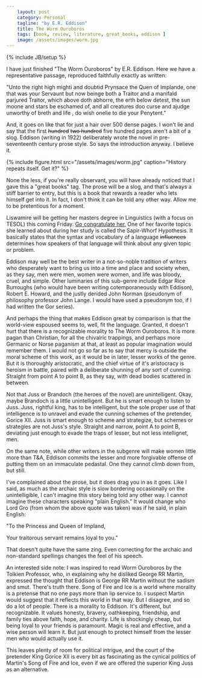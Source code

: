 ```yaml
---
    layout: post
    category: Personal 
    tagline: "by E.R. Eddison"
    title: The Worm Ouroboros
    tags: [book, review, literature, great_books, eddison ]
    image: /assets/images/worm.jpg
---
```

{% include JB/setup %}

I have just finished "The Worm Ouroboros" by E.R. Eddison. Here we have a representative passage, reproduced faithfully exactly as written: 

"Unto the right high mighti and doubtid Prynsace the Quen of Implande, one that was your Servaunt but now beinge both a Traitor and a manifald parjured Traitor, which above doth abhorre, the erth below detest, the sun moone and stars be eschamed of, and all creatures doo curse and ajudge unworthy of breth and life , do wish onelie to die your Penytent."


<!-- more -->


And, it goes on like that for just a hair over 500 dense pages. I won't lie and say that the first <strike>hundred</strike> <strike>two hundred</strike> five hundred pages aren't a bit of a slog. Eddison (writing in 1922) deliberately wrote the novel in pre-seventeenth century prose style. So says the introduction anyway. I believe it. 

{% include figure.html src="/assets/images/worm.jpg" caption="History repeats itself. Get it?"  %}


None the less, if you're really observant, you will have already noticed that I gave this a "great books" tag. The prose will be a slog, and that's always a stiff barrier to entry, but this is a book that rewards a reader who lets himself get into it. In fact, I don't think it can be told any other way. Allow me to be pretentious for a moment.

Liswamire will be getting her masters degree in Linguistics (with a focus on TESOL) this coming Friday. [Go congratulate her.](http://amberrollins.com) One of her favorite topics she learned about during her study is called the Sapir-Whorf Hypothesis. It basically states that the syntax and vocabulary of a language <strike>influences</strike> determines how speakers of that language will think about any given topic or problem. 

Eddison may well be the best writer in a not-so-noble tradition of writers who desperately want to bring us into a time and place and society when, as they say, men were men, women were women, and life was bloody, cruel, and simple. Other luminaries of this sub-genre include Edgar Rice Burroughs (who would have been writing cotemporaneously with Eddison), Robert E. Howard, and the justly derided John Norman (pseudonym of philosophy professor John Lange. I would have used a pseudonym too, if I had written the Gor series). 

And perhaps the thing that makes Eddison great by comparison is that the world-view espoused seems to, well, fit the language. Granted, it doesn't hurt that there is a recognizable morality to The Worm Ouroboros. It is more pagan than Christian, for all the chivalric trappings, and perhaps more Germanic or Norse paganism at that, at least as popular imagination would remember them. I would not go so far as to say that mercy is outside the moral scheme of this work, as it would be in later, lesser works of the genre. But it is thoroughly aristocratic, and the chief virtue of it's aristocracy is heroism in battle, paired with a deliberate shunning of any sort of cunning. Straight from point A to point B, as they say, with dead bodies scattered in between. 

Not that Juss or Brandoch (the heroes of the novel) are unintelligent. Okay, maybe Brandoch is a little unintelligent. But he is smart enough to listen to Juss. Juss, rightful king, has to be intelligent, but the sole proper use of that intelligence is to unravel and evade the cunning schemes of the pretender, Gorice XII. Juss is smart enough to scheme and strategize, but schemes or strategies are not Juss's style. Straight and narrow, point A to point B, deviating just enough to evade the traps of lesser, but not less intellignet, men. 

On the same note, while other writers in the subgenre will make women little more than T&A, Eddison commits the lesser and more forgivable offense of putting them on an immaculate pedastal. One they cannot climb down from, but still.  

I've complained about the prose, but it does drag you in as it goes. Like I said, as much as the archaic style is slow bordering occasionally on the unintelligible, I can't imagine this story being told any other way. I cannot imagine these characters speaking "plain English." It would change who Lord Gro (from whom the above quote was taken) was if he said, in plain English:

"To the Princess and Queen of Impland,

Your traitorous servant remains loyal to you." 

That doesn't quite have the same zing. Even correcting for the archaic and non-standard spellings changes the feel of his speech. 

An interested side note: I was inspired to read Worm Ouroboros by the Tolkien Professor, who, in explaining why he disliked George RR Martin, expressed the thought that Eddison is George RR Martin without the sadism and smut. There's truth there. Song of Fire and Ice is a world where morality is a pretense that no one pays more than lip service to. I suspect Martin would suggest that it reflects this world in that way. But I disagree, and so do a lot of people. There is a morality to Eddison. It's different, but recognizable. It values honesty, bravery, oathkeeping, friendship, and family ties above faith, hope, and charity. Life is shockingly cheap, but being loyal to your friends is paramount. Magic is real and effective, and a wise person will learn it. But just enough to protect himself from the lesser men who would actually use it.

This leaves plenty of room for political intrigue, and the court of the pretender King Gorice XII is every bit as fascinating as the cynical politics of Martin's Song of Fire and Ice, even if we are offered the superior King Juss as an alternative. 






